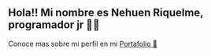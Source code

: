 ## Hola!! Mi nombre es Nehuen Riquelme, programador jr 👋🏼

Conoce mas sobre mi perfil en mi [Portafolio 💼]()

<!--
**NehuenRiquelme/NehuenRiquelme** is a ✨ _special_ ✨ repository because its `README.md` (this file) appears on your GitHub profile.

Here are some ideas to get you started:

- 🔭 I’m currently working on ...
- 🌱 I’m currently learning ...
- 👯 I’m looking to collaborate on ...
- 🤔 I’m looking for help with ...
- 💬 Ask me about ...
- 📫 How to reach me: ...
- 😄 Pronouns: ...
- ⚡ Fun fact: ...
-->

